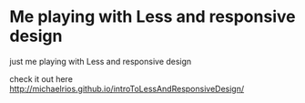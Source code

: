 # Me playing with Less and responsive design
just me playing with Less and responsive design

check it out here http://michaelrios.github.io/introToLessAndResponsiveDesign/
